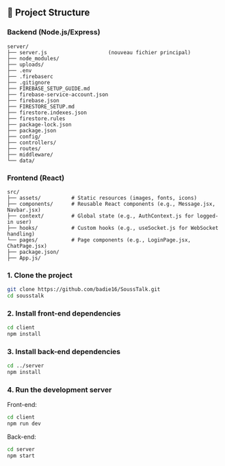 ## 📁 Project Structure  
### Backend (Node.js/Express)  
``` 
server/
├── server.js                    (nouveau fichier principal)
├── node_modules/
├── uploads/
├── .env
├── .firebaserc
├── .gitignore
├── FIREBASE_SETUP_GUIDE.md
├── firebase-service-account.json
├── firebase.json
├── FIRESTORE_SETUP.md
├── firestore.indexes.json
├── firestore.rules
├── package-lock.json
├── package.json
├── config/
├── controllers/
├── routes/
├── middleware/
└── data/
``` 
### Frontend (React)  
```
src/  
├── assets/          # Static resources (images, fonts, icons)  
├── components/      # Reusable React components (e.g., Message.jsx, Navbar.jsx) 
├── context/         # Global state (e.g., AuthContext.js for logged-in user)  
├── hooks/           # Custom hooks (e.g., useSocket.js for WebSocket handling)  
└── pages/           # Page components (e.g., LoginPage.jsx, ChatPage.jsx)  
├── package.json/    
├── App.js/          
```  
### 1. Clone the project  
```bash  
git clone https://github.com/badie16/SoussTalk.git  
cd sousstalk  
```  

### 2. Install front-end dependencies  
```bash  
cd client  
npm install  
```  

### 3. Install back-end dependencies  
```bash  
cd ../server  
npm install  
```  

### 4. Run the development server  

Front-end:  
```bash  
cd client  
npm run dev  
```  

Back-end:  
```bash  
cd server  
npm start  
``` 
